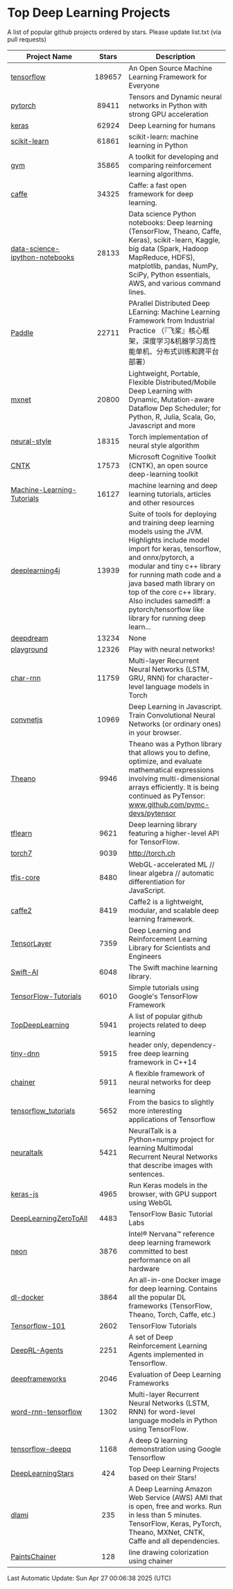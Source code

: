 # Top Deep Learning Projects
A list of popular github projects ordered by stars.
Please update list.txt (via pull requests)

|Project Name| Stars | Description |
| ---------- |:-----:| ----------- |
| [tensorflow](https://github.com/tensorflow/tensorflow) | 189657 | An Open Source Machine Learning Framework for Everyone |
| [pytorch](https://github.com/pytorch/pytorch) | 89411 | Tensors and Dynamic neural networks in Python with strong GPU acceleration |
| [keras](https://github.com/keras-team/keras) | 62924 | Deep Learning for humans |
| [scikit-learn](https://github.com/scikit-learn/scikit-learn) | 61861 | scikit-learn: machine learning in Python |
| [gym](https://github.com/openai/gym) | 35865 | A toolkit for developing and comparing reinforcement learning algorithms. |
| [caffe](https://github.com/BVLC/caffe) | 34325 | Caffe: a fast open framework for deep learning. |
| [data-science-ipython-notebooks](https://github.com/donnemartin/data-science-ipython-notebooks) | 28133 | Data science Python notebooks: Deep learning (TensorFlow, Theano, Caffe, Keras), scikit-learn, Kaggle, big data (Spark, Hadoop MapReduce, HDFS), matplotlib, pandas, NumPy, SciPy, Python essentials, AWS, and various command lines. |
| [Paddle](https://github.com/PaddlePaddle/Paddle) | 22711 | PArallel Distributed Deep LEarning: Machine Learning Framework from Industrial Practice （『飞桨』核心框架，深度学习&机器学习高性能单机、分布式训练和跨平台部署） |
| [mxnet](https://github.com/apache/mxnet) | 20800 | Lightweight, Portable, Flexible Distributed/Mobile Deep Learning with Dynamic, Mutation-aware Dataflow Dep Scheduler; for Python, R, Julia, Scala, Go, Javascript and more |
| [neural-style](https://github.com/jcjohnson/neural-style) | 18315 | Torch implementation of neural style algorithm |
| [CNTK](https://github.com/microsoft/CNTK) | 17573 | Microsoft Cognitive Toolkit (CNTK), an open source deep-learning toolkit |
| [Machine-Learning-Tutorials](https://github.com/ujjwalkarn/Machine-Learning-Tutorials) | 16127 | machine learning and deep learning tutorials, articles and other resources  |
| [deeplearning4j](https://github.com/deeplearning4j/deeplearning4j) | 13939 | Suite of tools for deploying and training deep learning models using the JVM. Highlights include model import for keras, tensorflow, and onnx/pytorch, a modular and tiny c++ library for running math code and a java based math library on top of the core c++ library. Also includes samediff: a pytorch/tensorflow like library for running deep learn... |
| [deepdream](https://github.com/google/deepdream) | 13234 | None |
| [playground](https://github.com/tensorflow/playground) | 12326 | Play with neural networks! |
| [char-rnn](https://github.com/karpathy/char-rnn) | 11759 | Multi-layer Recurrent Neural Networks (LSTM, GRU, RNN) for character-level language models in Torch |
| [convnetjs](https://github.com/karpathy/convnetjs) | 10969 | Deep Learning in Javascript. Train Convolutional Neural Networks (or ordinary ones) in your browser. |
| [Theano](https://github.com/Theano/Theano) | 9946 | Theano was a Python library that allows you to define, optimize, and evaluate mathematical expressions involving multi-dimensional arrays efficiently. It is being continued as PyTensor: www.github.com/pymc-devs/pytensor |
| [tflearn](https://github.com/tflearn/tflearn) | 9621 | Deep learning library featuring a higher-level API for TensorFlow. |
| [torch7](https://github.com/torch/torch7) | 9039 | http://torch.ch |
| [tfjs-core](https://github.com/tensorflow/tfjs-core) | 8480 | WebGL-accelerated ML // linear algebra // automatic differentiation for JavaScript. |
| [caffe2](https://github.com/facebookarchive/caffe2) | 8419 | Caffe2 is a lightweight, modular, and scalable deep learning framework. |
| [TensorLayer](https://github.com/tensorlayer/TensorLayer) | 7359 | Deep Learning and Reinforcement Learning Library for Scientists and Engineers  |
| [Swift-AI](https://github.com/Swift-AI/Swift-AI) | 6048 | The Swift machine learning library. |
| [TensorFlow-Tutorials](https://github.com/nlintz/TensorFlow-Tutorials) | 6010 | Simple tutorials using Google's TensorFlow Framework |
| [TopDeepLearning](https://github.com/aymericdamien/TopDeepLearning) | 5941 | A list of popular github projects related to deep learning |
| [tiny-dnn](https://github.com/tiny-dnn/tiny-dnn) | 5915 | header only, dependency-free deep learning framework in C++14 |
| [chainer](https://github.com/chainer/chainer) | 5911 | A flexible framework of neural networks for deep learning |
| [tensorflow_tutorials](https://github.com/pkmital/tensorflow_tutorials) | 5652 | From the basics to slightly more interesting applications of Tensorflow |
| [neuraltalk](https://github.com/karpathy/neuraltalk) | 5421 | NeuralTalk is a Python+numpy project for learning Multimodal Recurrent Neural Networks that describe images with sentences. |
| [keras-js](https://github.com/transcranial/keras-js) | 4965 | Run Keras models in the browser, with GPU support using WebGL |
| [DeepLearningZeroToAll](https://github.com/hunkim/DeepLearningZeroToAll) | 4483 | TensorFlow Basic Tutorial Labs |
| [neon](https://github.com/NervanaSystems/neon) | 3876 | Intel® Nervana™ reference deep learning framework committed to best performance on all hardware |
| [dl-docker](https://github.com/floydhub/dl-docker) | 3864 | An all-in-one Docker image for deep learning. Contains all the popular DL frameworks (TensorFlow, Theano, Torch, Caffe, etc.) |
| [Tensorflow-101](https://github.com/sjchoi86/Tensorflow-101) | 2602 | TensorFlow Tutorials |
| [DeepRL-Agents](https://github.com/awjuliani/DeepRL-Agents) | 2251 | A set of Deep Reinforcement Learning Agents implemented in Tensorflow. |
| [deepframeworks](https://github.com/zer0n/deepframeworks) | 2046 | Evaluation of Deep Learning Frameworks |
| [word-rnn-tensorflow](https://github.com/hunkim/word-rnn-tensorflow) | 1302 | Multi-layer Recurrent Neural Networks (LSTM, RNN) for word-level language models in Python using TensorFlow. |
| [tensorflow-deepq](https://github.com/siemanko/tensorflow-deepq) | 1168 | A deep Q learning demonstration using Google Tensorflow |
| [DeepLearningStars](https://github.com/hunkim/DeepLearningStars) | 424 | Top Deep Learning Projects based on their Stars! |
| [dlami](https://github.com/ritchieng/dlami) | 235 | A Deep Learning Amazon Web Service (AWS) AMI that is open, free and works. Run in less than 5 minutes. TensorFlow, Keras, PyTorch, Theano, MXNet, CNTK, Caffe and all dependencies. |
| [PaintsChainer](https://github.com/taizan/PaintsChainer) | 128 | line drawing colorization using chainer |

Last Automatic Update: Sun Apr 27 00:06:38 2025 (UTC)
